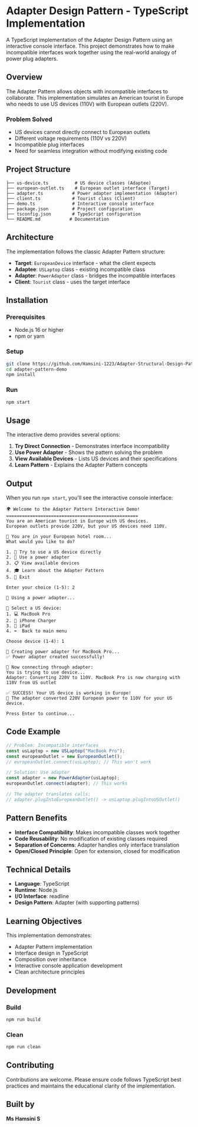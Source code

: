 # Adapter Design Pattern - TypeScript Implementation

A TypeScript implementation of the Adapter Design Pattern using an interactive console interface. This project demonstrates how to make incompatible interfaces work together using the real-world analogy of power plug adapters.

## Overview

The Adapter Pattern allows objects with incompatible interfaces to collaborate. This implementation simulates an American tourist in Europe who needs to use US devices (110V) with European outlets (220V).

### Problem Solved

- US devices cannot directly connect to European outlets
- Different voltage requirements (110V vs 220V)
- Incompatible plug interfaces
- Need for seamless integration without modifying existing code

## Project Structure

```
├── us-device.ts          # US device classes (Adaptee)
├── european-outlet.ts    # European outlet interface (Target)
├── adapter.ts           # Power adapter implementation (Adapter)
├── client.ts            # Tourist class (Client)
├── demo.ts              # Interactive console interface
├── package.json         # Project configuration
├── tsconfig.json        # TypeScript configuration
└── README.md           # Documentation
```

## Architecture

The implementation follows the classic Adapter Pattern structure:

- **Target**: `EuropeanDevice` interface - what the client expects
- **Adaptee**: `USLaptop` class - existing incompatible class
- **Adapter**: `PowerAdapter` class - bridges the incompatible interfaces
- **Client**: `Tourist` class - uses the target interface

## Installation

### Prerequisites

- Node.js 16 or higher
- npm or yarn

### Setup

```bash
git clone https://github.com/Hamsini-1223/Adapter-Structural-Design-Pattern.git
cd adapter-pattern-demo
npm install
```

### Run

```bash
npm start
```

## Usage

The interactive demo provides several options:

1. **Try Direct Connection** - Demonstrates interface incompatibility
2. **Use Power Adapter** - Shows the pattern solving the problem
3. **View Available Devices** - Lists US devices and their specifications
4. **Learn Pattern** - Explains the Adapter Pattern concepts

## Output

When you run `npm start`, you'll see the interactive console interface:

```
🌍 Welcome to the Adapter Pattern Interactive Demo!
==================================================
You are an American tourist in Europe with US devices.
European outlets provide 220V, but your US devices need 110V.

🏨 You are in your European hotel room...
What would you like to do?

1. 📱 Try to use a US device directly
2. 🔌 Use a power adapter
3. 📋 View available devices
4. 🎓 Learn about the Adapter Pattern
5. 🚪 Exit

Enter your choice (1-5): 2

🔌 Using a power adapter...

📱 Select a US device:
1. 💻 MacBook Pro
2. 📱 iPhone Charger
3. 📲 iPad
4. ⬅️  Back to main menu

Choose device (1-4): 1

🔄 Creating power adapter for MacBook Pro...
✅ Power adapter created successfully!

🎉 Now connecting through adapter:
You is trying to use device...
Adapter: Converting 220V to 110V. MacBook Pro is now charging with 110V from US outlet

✅ SUCCESS! Your US device is working in Europe!
🔄 The adapter converted 220V European power to 110V for your US device.

Press Enter to continue...
```

## Code Example

```typescript
// Problem: Incompatible interfaces
const usLaptop = new USLaptop("MacBook Pro");
const europeanOutlet = new EuropeanOutlet();
// europeanOutlet.connect(usLaptop); // This won't work

// Solution: Use adapter
const adapter = new PowerAdapter(usLaptop);
europeanOutlet.connect(adapter); // This works

// The adapter translates calls:
// adapter.plugIntoEuropeanOutlet() -> usLaptop.plugIntoUSOutlet()
```

## Pattern Benefits

- **Interface Compatibility**: Makes incompatible classes work together
- **Code Reusability**: No modification of existing classes required
- **Separation of Concerns**: Adapter handles only interface translation
- **Open/Closed Principle**: Open for extension, closed for modification

## Technical Details

- **Language**: TypeScript
- **Runtime**: Node.js
- **I/O Interface**: readline
- **Design Pattern**: Adapter (with supporting patterns)

## Learning Objectives

This implementation demonstrates:

- Adapter Pattern implementation
- Interface design in TypeScript
- Composition over inheritance
- Interactive console application development
- Clean architecture principles

## Development

### Build

```bash
npm run build
```

### Clean

```bash
npm run clean
```

## Contributing

Contributions are welcome. Please ensure code follows TypeScript best practices and maintains the educational clarity of the implementation.

## Built by

**Ms Hamsini S**
